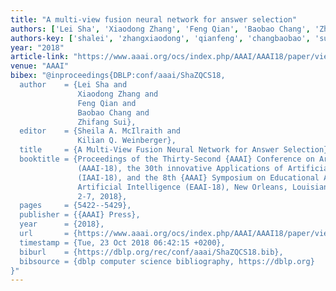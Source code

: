 ```yaml
---
title: "A multi-view fusion neural network for answer selection"
authors: ['Lei Sha', 'Xiaodong Zhang', 'Feng Qian', 'Baobao Chang', 'Zhifang Sui']
authors-key: ['shalei', 'zhangxiaodong', 'qianfeng', 'changbaobao', 'suizhifang']
year: "2018"
article-link: "https://www.aaai.org/ocs/index.php/AAAI/AAAI18/paper/view/16852"
venue: "AAAI"
bibex: "@inproceedings{DBLP:conf/aaai/ShaZQCS18,
  author    = {Lei Sha and
               Xiaodong Zhang and
               Feng Qian and
               Baobao Chang and
               Zhifang Sui},
  editor    = {Sheila A. McIlraith and
               Kilian Q. Weinberger},
  title     = {A Multi-View Fusion Neural Network for Answer Selection},
  booktitle = {Proceedings of the Thirty-Second {AAAI} Conference on Artificial Intelligence,
               (AAAI-18), the 30th innovative Applications of Artificial Intelligence
               (IAAI-18), and the 8th {AAAI} Symposium on Educational Advances in
               Artificial Intelligence (EAAI-18), New Orleans, Louisiana, USA, February
               2-7, 2018},
  pages     = {5422--5429},
  publisher = {{AAAI} Press},
  year      = {2018},
  url       = {https://www.aaai.org/ocs/index.php/AAAI/AAAI18/paper/view/16852},
  timestamp = {Tue, 23 Oct 2018 06:42:15 +0200},
  biburl    = {https://dblp.org/rec/conf/aaai/ShaZQCS18.bib},
  bibsource = {dblp computer science bibliography, https://dblp.org}
}"
---
```

